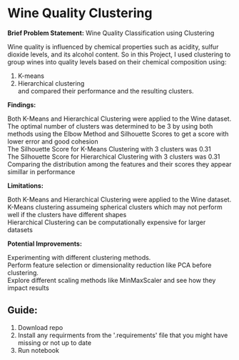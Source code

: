 # Wine Quality Clustering
**Brief Problem Statement:** Wine Quality Classification using Clustering  

Wine quality is influenced by chemical properties such as acidity, sulfur dioxide levels, and its alcohol content.
So in this Project, I used clustering to group wines into quality levels based on their chemical composition using:  
1. K-means 
2. Hierarchical clustering  
and compared their performance and the resulting clusters.
   
**Findings:**

Both K-Means and Hierarchical Clustering were applied to the Wine dataset.  
The optimal number of clusters was determined to be 3 by using both methods using the Elbow Method and Silhouette Scores to get a score with lower error and good cohesion  
The Silhouette Score for K-Means Clustering with 3 clusters was 0.31  
The Silhouette Score for Hierarchical Clustering with 3 clusters was 0.31  
Comparing the distribution among the features and their scores they appear simillar in performance  

**Limitations:**

Both K-Means and Hierarchical Clustering were applied to the Wine dataset.  
K-Means clustering assumeing spherical clusters which may not perform well if the clusters have different shapes  
Hierarchical Clustering can be computationally expensive for larger datasets    

**Potential Improvements:**

Experimenting with different clustering methods.  
Perform feature selection or dimensionality reduction like PCA before clustering.    
Explore different scaling methods like MinMaxScaler and see how they impact results     


## Guide:

1. Download repo
2. Install any requirments from the '.requirements' file that you might have missing or not up to date
3. Run notebook

